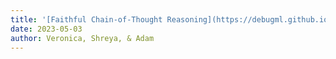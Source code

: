 ```yaml
---
title: '[Faithful Chain-of-Thought Reasoning](https://debugml.github.io/fcot/)'
date: 2023-05-03
author: Veronica, Shreya, & Adam
---
```


